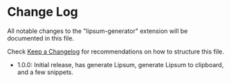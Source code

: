 # Change Log

All notable changes to the "lipsum-generator" extension will be documented in this file.

Check [Keep a Changelog](http://keepachangelog.com/) for recommendations on how to structure this file.

- 1.0.0: Initial release, has generate Lipsum, generate Lipsum to clipboard, and a few snippets.
